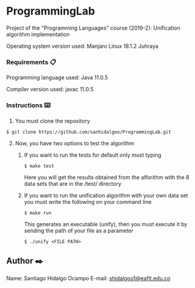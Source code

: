 # ProgrammingLab

Project of the "Programming Languages" course (2019-2): Unification algorithm implementation

Operating system version used: Manjaro Linux 18.1.2 Juhraya

### Requirements 📋

Programming language used: Java 11.0.5

Compiler version used: javac 11.0.5

### Instructions ⌨️

1. You must clone the repository

```
$ git clone https://github.com/sanhidalgoo/ProgrammingLab.git
```

2. Now, you have two options to test the algorithm
  
   1. If you want to run the tests for default only must typing
    
      ```
      $ make test
      ```
      Here you will get the results obtained from the alforithm with the 8 data sets that are in the /test/ directory
    
    2. If you want to run the unification algorithm with your own data set you must write the following on your command line 

       ```
       $ make run
       ```
       This generates an executable (unify), then you must execute it by sending the path of your file as a parameter
         
       ```
       $ ./unify <FILE PATH>
       ```
       
## Author ✒️

Name: Santiago Hidalgo Ocampo
E-mail: shidalgoo1@eafit.edu.co
